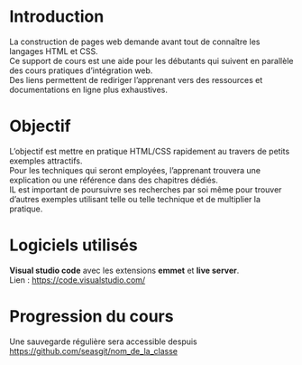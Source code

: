 # Introduction 
La construction de pages web demande avant tout de connaître les langages HTML et CSS.  
Ce support de cours est une aide pour les débutants qui suivent en parallèle des cours pratiques d’intégration web.  
Des liens permettent de rediriger l’apprenant vers des ressources et documentations en ligne plus exhaustives.  

# Objectif
L’objectif est mettre en pratique HTML/CSS rapidement au travers de petits exemples attractifs.  
Pour les techniques qui seront employées, l’apprenant  trouvera une explication ou une référence dans des chapitres dédiés.  
IL est important de poursuivre ses recherches par soi même pour trouver d’autres exemples utilisant telle ou telle technique et de multiplier la pratique.

# Logiciels utilisés
__Visual studio code__ avec les extensions __emmet__ et __live server__.  
Lien : https://code.visualstudio.com/

# Progression du cours
Une sauvegarde régulière sera accessible despuis https://github.com/seasgit/nom_de_la_classe

